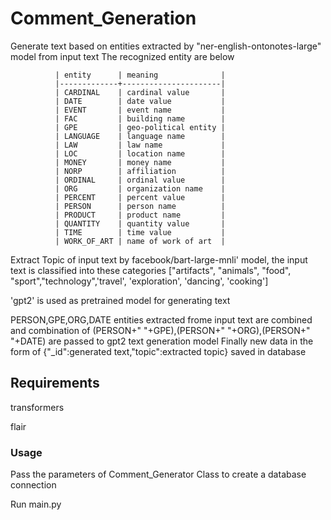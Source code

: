# Comment_Generation 
Generate text based on entities extracted by "ner-english-ontonotes-large" model from input text
The recognized entity are below

              | entity      | meaning              |
              |-------------+----------------------|
              | CARDINAL    | cardinal value       |
              | DATE        | date value           |
              | EVENT       | event name           |
              | FAC         | building name        |
              | GPE         | geo-political entity |
              | LANGUAGE    | language name        |
              | LAW         | law name             |
              | LOC         | location name        |
              | MONEY       | money name           |
              | NORP        | affiliation          |
              | ORDINAL     | ordinal value        |
              | ORG         | organization name    |
              | PERCENT     | percent value        |
              | PERSON      | person name          |
              | PRODUCT     | product name         |
              | QUANTITY    | quantity value       |
              | TIME        | time value           |
              | WORK_OF_ART | name of work of art  |
              
Extract Topic of input text by facebook/bart-large-mnli' model, the input text is classified into these categories ["artifacts", "animals", "food", "sport","technology",'travel', 'exploration', 'dancing', 'cooking']

 'gpt2' is used as pretrained model for generating text 
 
  PERSON,GPE,ORG,DATE entities extracted frome input text are combined and combination of (PERSON+" "+GPE),(PERSON+" "+ORG),(PERSON+" "+DATE) are passed to gpt2 text generation model
  Finally new data in the form of {"_id":generated text,"topic":extracted topic} saved in database
 
 ## Requirements 
transformers 

flair

### Usage
 Pass the parameters of Comment_Generator Class to create a database connection
 
 Run main.py


